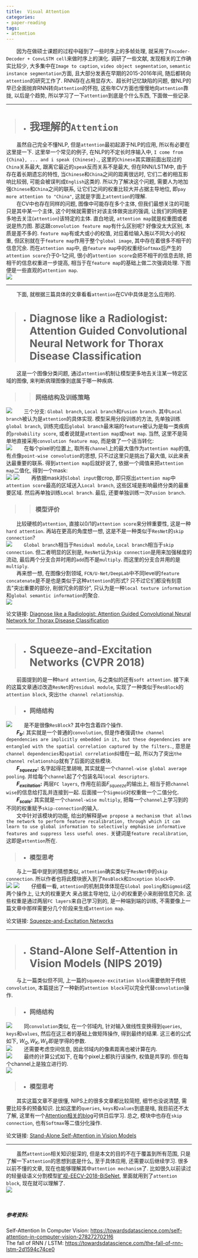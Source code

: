 ```yaml
---
title:  Visual Attention
categories:
- paper-reading
tags:
- attention
---
```


&emsp;&emsp;因为在做硕士课题的过程中碰到了一些时序上的多帧处理, 就采用了`Encoder-Decoder + ConvLSTM cell`来做时序上的演化. 调研了一些文献, 发现相关的工作确实比较少, 大多集中在`Image to caption`, `video object segmentation`, `semantic instance segmentation`方面, 且大部分发表在早期的2015-2016年间, 随后都转向`attention`的研究工作了. RNN存在占用显存大、超长时记忆缺陷的问题, 做NLP的早已全面抛弃RNN转向`attention`的怀抱, 这些年CV方面也慢慢地向`attention`靠拢, 以后是个趋势, 所以学习了一下`attention`到底是个什么东西, 下面做一些记录.

***
>+ # 我理解的`Attention`
&emsp;&emsp;虽然自己完全不懂NLP, 但是`attention`最初起源于NLP的应用, 所以有必要在这里提一下. 这里举一个常见的例子, 在NLP的不定长时序输入中, `I come from {China}, ... and i speak {Chinese}.`, 这里的`Chinese`其实跟前面出现过的`China`关系最大, 跟离它最近的`speak`反而关系不是最大, 但在RNN/LSTM中, 由于存在着长期遗忘的特性, 当`Chinese`和`China`之间的距离很远时, 它们二者的相互影响比较弱, 可能会被误判成`English`这类的. 所以为了解决这个问题, 需要人为地加强`Chinese`和`China`之间的联系, 让它们之间的权重比较大并占据主导地位, 即`pay more attention to "China"`, 这就是字面上`attention`的理解.  
&emsp;&emsp;在CV中也存在同样的问题, 图像中可能存在多个主体, 但我们最想关注的可能只是其中某一个主体, 这个时候就需要针对该主体做突出的强调, 让我们的网络更多地去关注(`attention`)该特定的主体. 直白地说, `attention map`就是权重图或者说是热力图. 那这跟`convolution feature map`有什么区别呢? 好像没太大区别, 本质是差不多的. `feature map`有或大或小的权值, 对应着给输入施以不同大小的权重, 但区别就在于`feature map`作用于整个`global image`, 其中存在着很多不相干的信息冗余. 而在`attention map`中, 由`feature map`中的权重经`Softmax`后产生的`attention score`介于0-1之间, 很小的`attention score`会把不相干的信息去除, 把相干的信息权重进一步提高, 相当于在`feature map`的基础上做二次强调处理. 下图便是一些直观的`attention map`.  
![](/assets/images/attention/1.png)

***
&emsp;&emsp;下面, 就根据三篇具体的文章看看`attention`在CV中具体是怎么应用的.  

>+ # Diagnose like a Radiologist: Attention Guided Convolutional Neural Network for Thorax Disease Classification

&emsp;&emsp;这是一个图像分类问题, 通过`attention`机制让模型更多地去关注某一特定区域的图像, 来判断病理图像到底属于哪一种疾病.

>> ### 网络结构及训练策略

![](/assets/images/attention/2.png)
&emsp;&emsp;三个分支: `Global branch`, `Local branch`和`Fusion branch`. 其中`Local branch`被认为是`attention`的具体实现. 模型采用分段训练的方法, 先单独训练`global branch`, 训练完成后`global branch`最末端的`feature`被认为是每一类疾病的`probability score`, 或者说就是`attention map`或`heat map`. 当然, 这里不是简单地直接采用`convolution feature map`, 而是做了一个适当转化:  
![](/assets/images/attention/3.png)
&emsp;&emsp;在每个pixel的位置上, 取所有`channel`上的最大值作为`attention map`的值, 有点像`point-wise convolution`的思想, 只不过这里只是挑出了最大值, 以此来表达最重要的联系. 得到`attention map`后就好说了, 依据一个阈值来把`attention map`二值化, 得到一个mask:  
![](/assets/images/attention/4.png)
![](/assets/images/attention/5.png)
&emsp;&emsp;再依据mask对`Global input`做crop, 即只抠出`attention map`中`attention score`最高的区域送入`Local branch`, 这些区域是影响最终分类的最重要区域. 然后再单独训练`Local branch`. 最后, 还要单独训练一次`Fusion branch`.  

>> ### 模型评价

&emsp;&emsp;比较硬核的`attention`, 直接以0/1的`attention score`来分辨重要性, 这是一种`hard attention`. 再站在更高的角度想一想, 这是不是一种类似于`ResNet`的`skip connection`?   
![](/assets/images/attention/6.png)
&emsp;&emsp;`Global branch`相当于`Residual module`, `Local branch`相当于`skip connection`. 但二者明显的区别是, `ResNet`认为`skip connection`是用来加强梯度的流动, 最后两个分支合并时用的`add`而不是`multiply`. 而这里的分支合并用的是`multiply`.  
&emsp;&emsp;再来想一想, 在图像分割领域, `FCN/U-Net/DeepLab`中不同level的`feature concatenate`是不是也是类似于这种`attention`的形式? 只不过它们都没有刻意去"突出重要的部分, 削弱冗余的部分", 只认为是一种`local texture information`和`global semantic information`的聚合.  
![](/assets/images/attention/7.png)

论文链接: [Diagnose like a Radiologist: Attention Guided Convolutional Neural Network for Thorax Disease Classification](https://arxiv.xilesou.top/pdf/1801.09927.pdf)

***
>+ # Squeeze-and-Excitation Networks (CVPR 2018)
&emsp;&emsp;前面提到的是一种`hard attention`, 与之类似的还有`soft attention`. 接下来的这篇文章通过改造`ResNet`的`residual module`, 实现了一种类似于`ResBlock`的`attention block`, 突出`the channel relationship`.  

>+ ### 网络结构

![](/assets/images/attention/8.png)
&emsp;&emsp;是不是很像`ResBlock`? 其中包含着四个操作.  
&emsp;&emsp;**$F_{tr}$:** 其实就是一个普通的`convolution`, 但是作者强调`the channel dependencies are implicitly embedded in it, but these dependencies are entangled with the spatial correlation captured by the filters.`, 意思是`channel dependencies`和`spatial correlation`纠缠在一起, 所以为了突出`the channel relationship`就有了后面的这些模块.  
&emsp;&emsp;**$F_{squeeze}$:** 名字起得花里胡哨, 其实就是一个`channel-wise global average pooling`. 并给每个`channel`起了个包装名叫`local descriptors`.  
&emsp;&emsp;**$F_{excitation}$:** 两层`FC layers`, 作用在前面$F_{squeeze}$的输出上, 相当于把`channel wise`的信息给打乱并连接到一起. 后面接一个`Sigmoid`对权重做一个二值分化.  
&emsp;&emsp;**$F_{scale}$:** 其实就是一个`channel-wise multiply`, 把每一个`channel`上学习到的不同的权重赋予`skip-connection`的输入.  
&emsp;&emsp;文中针对该模块的功能, 给出的解释是`we propose a mechanism that allows the network to perform feature recalibration, through which it can learn to use global information to selectively emphasise informative features and suppress less useful ones.` 关键词是`feature recalibration`, 这即是`attention`所在.  

>+ ### 模型思考
&emsp;&emsp;与上一篇中提到的猜想类似, `attention`确实类似于`ResNet`中的`skip connection`. 所以作者也将此模块嵌入到了`ResBlock`和`Inception block`中.  
![](/assets/images/attention/9.png)
![](/assets/images/attention/10.png)
&emsp;&emsp;仔细看一看, `attention`的机制具体体现在`Global pooling`和`Sigmoid`这两个操作上, 让大的权重更大  来占据主导地位, 让小的权重更小来削弱信息冗余. 这些权重是通过两层`FC layers`来自己学习到的, 是一种端到端的训练, 不需要像上一篇文章中那样需要分几个阶段来生成`attention map`.   

论文链接: [Squeeze-and-Excitation Networks](http://openaccess.thecvf.com/content_cvpr_2018/papers/Hu_Squeeze-and-Excitation_Networks_CVPR_2018_paper.pdf)

***

>+ # Stand-Alone Self-Attention in Vision Models (NIPS 2019)

&emsp;&emsp;与上一篇类似但不同, 上一篇的`squeeze-excitation block`需要依附于传统`convolution`, 本篇提出了一种新的`attention block`可以完全代替`convolution`操作.  

>+ ### 网络结构

![](/assets/images/attention/11.png)
&emsp;&emsp;同`convolution`类似, 在一个邻域内, 针对输入做线性变换得到`queries`, `keys`和`values`, 然后在这三者的基础上做矩阵操作, 得到最终的结果. 这三者的公式如下, $W_Q, W_K, W_V$即是学得的参数.  
![](/assets/images/attention/12.png)
&emsp;&emsp;还需要考虑空间信息, 因此邻域内的像素距离也被计算在内.  
![](/assets/images/attention/13.png)
&emsp;&emsp;最终的计算公式如下, 在每个pixel上都执行该操作, 权值是共享的. 但在每个channel上是独立进行的.  
![](/assets/images/attention/14.png)

>+ ### 模型思考

&emsp;&emsp;其实这篇文章不是很懂, NIPS上的很多文章都比较简短, 细节也没说清楚, 需要比较多的预备知识. 比如这里的`queries`, `keys`和`values`到底是啥, 我目前还不太了解, 这里有一个[Attention相关的blog](https://lilianweng.github.io/lil-log/2018/06/24/attention-attention.html#whats-wrong-with-seq2seq-model)可供日后学习. 总之, 模块中也存在`skip connection`, 也有`Softmax`等二值分化操作.  

论文链接: [Stand-Alone Self-Attention in Vision Models](http://papers.nips.cc/paper/8302-stand-alone-self-attention-in-vision-models.pdf)

***
&emsp;&emsp;虽然`attention`相关知识挺深的, 但是本文的目的不在于覆盖到所有范围, 只是了解一下`attention`的思想到底是什么, 至于具体应用, 还需要以后继续学习. 很多以前不懂的文章, 现在也能够理解其中`attention mechanism`了. 比如很久以前读过的轻量级语义分割模型[旷视-EECV-2018-BiSeNet](http://openaccess.thecvf.com/content_ECCV_2018/papers/Changqian_Yu_BiSeNet_Bilateral_Segmentation_ECCV_2018_paper.pdf), 里面就用到了`attention block`, 现在就可以理解了.  
![](/assets/images/attention/15.png)


<br
/>
##### 参考资料:  
Self-Attention In Computer Vision: <https://towardsdatascience.com/self-attention-in-computer-vision-2782727021f6>  
The fall of RNN / LSTM: <https://towardsdatascience.com/the-fall-of-rnn-lstm-2d1594c74ce0>  




